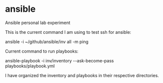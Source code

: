 # ansible

Ansible personal lab experiment

This is the current command I am using to test ssh for ansible:

ansible -i ~/github/ansible/inv all -m ping

Current command to run playbooks:

ansible-playbook -i inv/inventory --ask-become-pass playbooks/playbook.yml

I have organized the inventory and playbooks in their respective directories.
